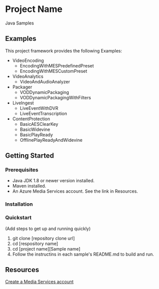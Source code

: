 # Project Name

Java Samples

## Examples

This project framework provides the following Examples:

* VideoEncoding
  * EncodingWithMESPredefinedPreset
  * EncodingWithMESCustomPreset
* VideoAnalytics
  * VideoAndAudioAnalyzer
* Packager
  * VODDynamicPackaging
  * VODDynamicPackagingWithFilters
* LiveIngest
  * LiveEventWithDVR
  * LiveEventTranscription
* ContentProtection
  * BasicAESClearKey
  * BasicWidevine
  * BasicPlayReady
  * OfflinePlayReadyAndWidevine

## Getting Started

### Prerequisites

* Java JDK 1.8 or newer version installed.
* Maven installed.
* An Azure Media Services account. See the link in Resources.


### Installation


### Quickstart
(Add steps to get up and running quickly)

1. git clone [repository clone url]
2. cd [respository name]
3. cd [project name]\[Sample name]
4. Follow the instructins in each sample's README.md to build and run.

## Resources

[Create a Media Services account](https://docs.microsoft.com/azure/media-services/latest/create-account-cli-quickstart)
